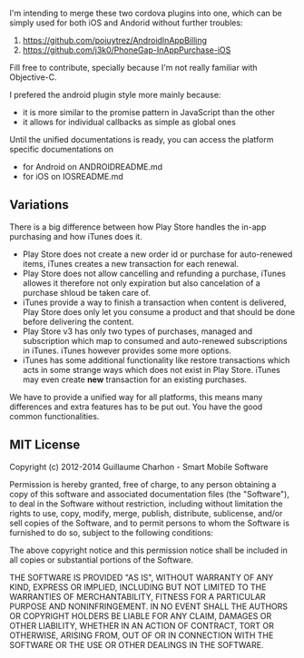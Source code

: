 I'm intending to merge these two cordova plugins into one, which can be simply used for both iOS and Andorid without further troubles:

1. https://github.com/poiuytrez/AndroidInAppBilling
2. https://github.com/j3k0/PhoneGap-InAppPurchase-iOS

Fill free to contribute, specially because I'm not really familiar with Objective-C.

I prefered the android plugin style more mainly because:
* it is more similar to the promise pattern in JavaScript than the other
* it allows for individual callbacks as simple as global ones

Until the unified documentations is ready, you can access the platform specific documentations on
* for Android on ANDROIDREADME.md
* for iOS on IOSREADME.md

## Variations
There is a big difference between how Play Store handles the in-app purchasing and how iTunes does it.
* Play Store does not create a new order id or purchase for auto-renewed items, iTunes creates a new transaction for each renewal.
* Play Store does not allow cancelling and refunding a purchase, iTunes allowes it therefore not only expiration but also cancelation of a purchase shloud be taken care of.
* iTunes provide a way to finish a transaction when content is delivered, Play Store does only let you consume a product and that should be done before delivering the content.
* Play Store v3 has only two types of purchases, managed and subscription which map to consumed and auto-renewed subscriptions in iTunes. iTunes however provides some more options.
* iTunes has some additional functionality like restore transactions which acts in some strange ways which does not exist in Play Store. iTunes may even create **new** transaction for an existing purchases.

We have to provide a unified way for all platforms, this means many differences and extra features has to be put out. You have the good common functionalities.


MIT License
----------------

Copyright (c) 2012-2014 Guillaume Charhon - Smart Mobile Software

 Permission is hereby granted, free of charge, to any person obtaining a copy
 of this software and associated documentation files (the "Software"), to deal
 in the Software without restriction, including without limitation the rights
 to use, copy, modify, merge, publish, distribute, sublicense, and/or sell
 copies of the Software, and to permit persons to whom the Software is
 furnished to do so, subject to the following conditions:

 The above copyright notice and this permission notice shall be included in
 all copies or substantial portions of the Software.

 THE SOFTWARE IS PROVIDED "AS IS", WITHOUT WARRANTY OF ANY KIND, EXPRESS OR
 IMPLIED, INCLUDING BUT NOT LIMITED TO THE WARRANTIES OF MERCHANTABILITY,
 FITNESS FOR A PARTICULAR PURPOSE AND NONINFRINGEMENT. IN NO EVENT SHALL THE
 AUTHORS OR COPYRIGHT HOLDERS BE LIABLE FOR ANY CLAIM, DAMAGES OR OTHER
 LIABILITY, WHETHER IN AN ACTION OF CONTRACT, TORT OR OTHERWISE, ARISING FROM,
 OUT OF OR IN CONNECTION WITH THE SOFTWARE OR THE USE OR OTHER DEALINGS IN
 THE SOFTWARE.
